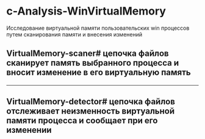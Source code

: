 # c-Analysis-WinVirtualMemory
Исследование виртуальной памяти пользовательских win процессов путем сканирования памяти и внесения изменений 

<h2> VirtualMemory-scaner# цепочка файлов сканирует память выбранного процесса и вносит изменение в его виртуальную память
<hr>
<h2> VirtualMemory-detector# цепочка файлов отслеживает неизменность виртуальной памяти процесса и сообщает при его изменении
